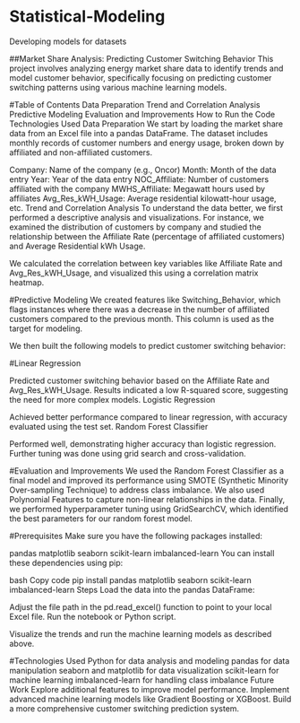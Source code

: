 # Statistical-Modeling
 Developing models for datasets

##Market Share Analysis: Predicting Customer Switching Behavior
This project involves analyzing energy market share data to identify trends and model customer behavior, specifically focusing on predicting customer switching patterns using various machine learning models.

#Table of Contents
Data Preparation
Trend and Correlation Analysis
Predictive Modeling
Evaluation and Improvements
How to Run the Code
Technologies Used
Data Preparation
We start by loading the market share data from an Excel file into a pandas DataFrame. The dataset includes monthly records of customer numbers and energy usage, broken down by affiliated and non-affiliated customers.

Company: Name of the company (e.g., Oncor)
Month: Month of the data entry
Year: Year of the data entry
NOC_Affiliate: Number of customers affiliated with the company
MWHS_Affiliate: Megawatt hours used by affiliates
Avg_Res_kWH_Usage: Average residential kilowatt-hour usage, etc.
Trend and Correlation Analysis
To understand the data better, we first performed a descriptive analysis and visualizations. For instance, we examined the distribution of customers by company and studied the relationship between the Affiliate Rate (percentage of affiliated customers) and Average Residential kWh Usage.

We calculated the correlation between key variables like Affiliate Rate and Avg_Res_kWH_Usage, and visualized this using a correlation matrix heatmap.

#Predictive Modeling
We created features like Switching_Behavior, which flags instances where there was a decrease in the number of affiliated customers compared to the previous month. This column is used as the target for modeling.

We then built the following models to predict customer switching behavior:

#Linear Regression

Predicted customer switching behavior based on the Affiliate Rate and Avg_Res_kWH_Usage.
Results indicated a low R-squared score, suggesting the need for more complex models.
Logistic Regression

Achieved better performance compared to linear regression, with accuracy evaluated using the test set.
Random Forest Classifier

Performed well, demonstrating higher accuracy than logistic regression.
Further tuning was done using grid search and cross-validation.

#Evaluation and Improvements
We used the Random Forest Classifier as a final model and improved its performance using SMOTE (Synthetic Minority Over-sampling Technique) to address class imbalance. We also used Polynomial Features to capture non-linear relationships in the data. Finally, we performed hyperparameter tuning using GridSearchCV, which identified the best parameters for our random forest model.

#Prerequisites
Make sure you have the following packages installed:

pandas
matplotlib
seaborn
scikit-learn
imbalanced-learn
You can install these dependencies using pip:

bash
Copy code
pip install pandas matplotlib seaborn scikit-learn imbalanced-learn
Steps
Load the data into the pandas DataFrame:

Adjust the file path in the pd.read_excel() function to point to your local Excel file.
Run the notebook or Python script.

Visualize the trends and run the machine learning models as described above.

#Technologies Used
Python for data analysis and modeling
pandas for data manipulation
seaborn and matplotlib for data visualization
scikit-learn for machine learning
imbalanced-learn for handling class imbalance
Future Work
Explore additional features to improve model performance.
Implement advanced machine learning models like Gradient Boosting or XGBoost.
Build a more comprehensive customer switching prediction system.
